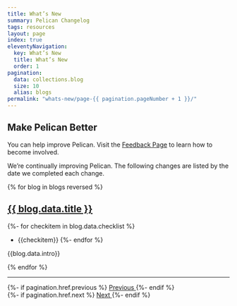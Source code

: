```yaml
---
title: What’s New
summary: Pelican Changelog
tags: resources
layout: page
index: true
eleventyNavigation:
  key: What’s New
  title: What’s New
  order: 1
pagination:
  data: collections.blog
  size: 10
  alias: blogs
permalink: "whats-new/page-{{ pagination.pageNumber + 1 }}/"
---
```


## Make Pelican Better

You can help improve Pelican. Visit the [Feedback Page](/feedback) to learn how to become involved.

We’re continually improving Pelican. The following changes are listed by the date we completed each change.


{% for blog in blogs reversed %}
## <a href="{{ blog.url | url }}">{{ blog.data.title }}</a>

{%- for checkitem in blog.data.checklist %}
- {{checkitem}}
{%- endfor %}

{{blog.data.intro}}

{% endfor %}

<hr class="major opacity-50 mb-0"/>
<div class="container-fluid py-12">
  <div class="row justify-content-between">
    <div class="col-6 col-md-3 col-lg-2">
      {%- if pagination.href.previous %}
      <a href="{{ pagination.href.previous }}" class="btn btn-primary btn-shadow btn-block" id="btnBack">
        <span class="fas fa-arrow-left fa-xs" aria-hidden="true"></span>
        Previous
      </a>
      {%- endif %}
    </div>
    <div class="col-6 col-md-3 col-lg-2 text-right">
      {%- if pagination.href.next %}
      <a href="{{ pagination.href.next }}" class="btn btn-primary btn-shadow btn-block" id="btnForward">
        Next
        <span class="fas fa-arrow-right fa-xs" aria-hidden="true"></span>
      </a>
      {%- endif %}
    </div>
  </div>
</div>